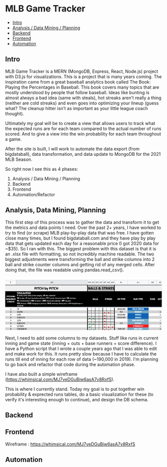 # MLB Game Tracker

- [Intro](#intro)
- [Analysis / Data Mining / Planning](#analysis-data-mining-planning)
- [Backend](#backend)
- [Frontend](#frontend)
- [Automation](#automation)


## Intro

MLB Game Tracker is a MERN (MongoDB, Express, React, Node.js) project with D3.js for visualizations. This is a project that is many years coming. The inspiration came from a great baseball analytics book called The Book: Playing the Percentages in Baseball. This book covers many topics that are mostly understood by people that follow baseball. Ideas like bunting is almost always a bad idea (same with steals), hot streaks aren't really a thing (neither are cold streaks) and even goes into optimizing your lineup (guess what? The cleanup hitter isn't as important as your little league coach thought). 

Ultimately my goal will be to create a view that allows users to track what the expected runs are for each team compared to the actual number of runs scored. And to give a view into the win probability for each team throughout a game. 

After the site is built, I will work to automate the data export (from bigdataball), data transformation, and data update to MongoDB for the 2021 MLB Season. 

So right now I see this as 4 phases:
1. Analysis / Data Mining / Planning
2. Backend
3. Frontend
4. Automation/Refactor

## Analysis, Data Mining, Planning

This first step of this process was to gather the data and transform it to get the metrics and data points I need. Over the past 2+ years, I have worked to try to find (or scrape) MLB play-by-play data that was free. I have gotten close many times, but I found bigdataball.com and they have play by play data that gets updated each day for a reasonable price (I got 2020 data for ~$35). So I ran with this. The biggest problem with this dataset is that it is an .xlsx file with formatting, so not incredibly machine readable. The two biggest adjustments were transforming the ball and strike columns into 2 ball and strike counter columns and getting rid of any merged cells. After doing that, the file was readable using pandas.read_csv().

![xlsx-format-changes](mlb-game-tracker-analysis-xlsx-format.png)

Next, I need to add some columns to my datasets. Stuff like runs in current inning and game state (inning + outs + base runners + score difference). I have a Python script that I wrote a couple years ago that I was able to edit and make work for this. It runs pretty slow because I have to calculate the runs till end of inning for each row of data (~190,000 in 2019). I'm planning to go back and refactor that code during the automation phase. 

I have also built a simple wireframe (https://whimsical.com/MJ7veDGuBiw6asA7v8RxfS).

This is where I currently stand. Today my goal is to put together win probability & exprected runs tables, do a basic visualization for these (to verify it's interesting enough to continue), and design the DB schema. 


## Backend


## Frontend

Wireframe : https://whimsical.com/MJ7veDGuBiw6asA7v8RxfS

## Automation



